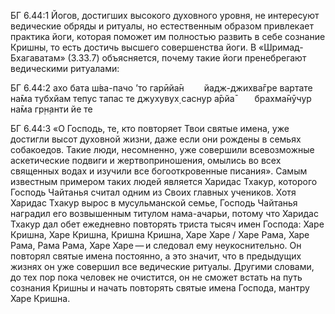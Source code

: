 БГ 6.44:1	Йогов, достигших высокого духовного уровня, не интересуют ведические обряды и ритуалы, но естественным образом привлекает практика йоги, которая поможет им полностью развить в себе сознание Кришны, то есть достичь высшего совершенства йоги. В «Шримад-Бхагаватам» (3.33.7) объясняется, почему такие йоги пренебрегают ведическими ритуалами:

БГ 6.44:2	ахо бата ш́ва-пачо ’то гарӣйа̄н   йадж-джихва̄гре вартате на̄ма тубхйам тепус тапас те джухувух̣ саснур а̄рйа̄   брахма̄нӯчур на̄ма гр̣н̣анти йе те

БГ 6.44:3	«О Господь, те, кто повторяет Твои святые имена, уже достигли высот духовной жизни, даже если они рождены в семьях собакоедов. Такие люди, несомненно, уже совершили всевозможные аскетические подвиги и жертвоприношения, омылись во всех священных водах и изучили все богооткровенные писания». Самым известным примером таких людей является Харидас Тхакур, которого Господь Чайтанья считал одним из Своих главных учеников. Хотя Харидас Тхакур вырос в мусульманской семье, Господь Чайтанья наградил его возвышенным титулом нама-ачарьи, потому что Харидас Тхакур дал обет ежедневно повторять триста тысяч имен Господа: Харе Кришна, Харе Кришна, Кришна Кришна, Харе Харе / Харе Рама, Харе Рама, Рама Рама, Харе Харе — и следовал ему неукоснительно. Он повторял святые имена постоянно, а это значит, что в предыдущих жизнях он уже совершил все ведические ритуалы. Другими словами, до тех пор пока человек не очистится, он не сможет встать на путь сознания Кришны и начать повторять святые имена Господа, мантру Харе Кришна.
